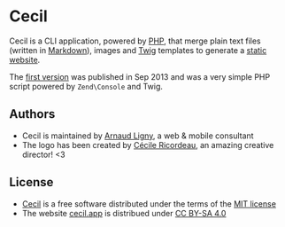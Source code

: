 # Cecil

Cecil is a CLI application, powered by [PHP](http://www.php.net), that merge plain text files (written in [Markdown](https://daringfireball.net/projects/markdown/)), images and [Twig](https://twig.symfony.com/) templates to generate a [static website](https://en.wikipedia.org/wiki/Static_web_page).

The [first version](https://github.com/Cecilapp/Cecil/commit/58cd48bcc72baa7636ffdd0520d26c2847130537) was published in Sep 2013 and was a very simple PHP script powered by `Zend\Console` and Twig.

## Authors

- Cecil is maintained by [Arnaud Ligny](https://arnaudligny.fr), a web & mobile consultant
- The logo has been created by [Cécile Ricordeau](https://www.cecillie.fr), an amazing creative director! <3

## License

- [Cecil](https://github.com/Cecilapp/Cecil/) is a free software distributed under the terms of the [MIT license](https://github.com/Cecilapp/Cecil/blob/master/LICENSE)
- The website [cecil.app](https://cecil.app) is distribued under [CC BY-SA 4.0](https://creativecommons.org/licenses/by-sa/4.0/)
